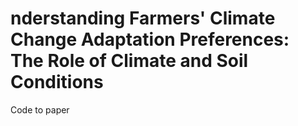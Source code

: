 # nderstanding Farmers' Climate Change Adaptation Preferences: The Role of Climate and Soil Conditions
Code to paper
